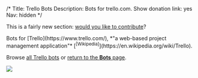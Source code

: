 /*
Title: Trello Bots
Description: Bots for trello.com.
Show donation link: yes
Nav: hidden
*/


<div class="note">
  <p>
    This is a fairly new section: <a href="https://github.com/botwiki/botwiki.org">would you like to contribute</a>?
  </p>
</div>


<div class="row">
  <div class="col-sm-12 col-md-6 no-pad" markdown=1>
Bots for [Trello](https://www.trello.com/), *"a web-based project management application"* [<sup>[Wikipedia]</sup>](https://en.wikipedia.org/wiki/Trello).

Browse [all Trello bots](/tag/trellobot) or [return to the **Bots** page](/bots).  
  </div>
  <div class="col-sm-12 col-md-6">
    <a href="/bots/trello-bots/refbot">
      <img class="screenshot" src="/content/bots/trello-bots/images/refbot.png">
    </a>
  </div>
</div>

